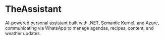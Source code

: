 # TheAssistant
AI-powered personal assistant built with .NET, Semantic Kernel, and Azure, communicating via WhatsApp to manage agendas, recipes, content, and weather updates.

